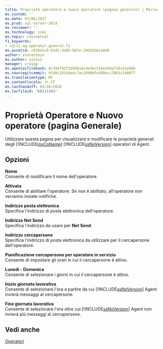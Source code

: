 ```yaml
---
title: Proprietà operatore e nuovo operatore (pagina generale) | Microsoft Docs
ms.custom: ''
ms.date: 03/06/2017
ms.prod: sql-server-2014
ms.reviewer: ''
ms.technology: ssms
ms.topic: conceptual
f1_keywords:
- sql12.ag.operator.general.f1
ms.assetid: c036d1c9-83d1-4a95-b67e-29d283b1a046
author: stevestein
ms.author: sstein
manager: craigg
ms.openlocfilehash: 8c394792f3d56614c4e3bc316e2b4a73dcd1e88b
ms.sourcegitcommit: 6fd8c1914de4c7ac24900fe388ecc7883c740077
ms.translationtype: MT
ms.contentlocale: it-IT
ms.lasthandoff: 04/26/2020
ms.locfileid: "68211343"
---
```

# <a name="operator-properties-and-new-operator-general-page"></a>Proprietà Operatore e Nuovo operatore (pagina Generale)
  Utilizzare questa pagina per visualizzare e modificare le proprietà generali degli [!INCLUDE[msCoName](../../includes/msconame-md.md)] [!INCLUDE[ssNoVersion](../../includes/ssnoversion-md.md)] operatori di Agent.  
  
## <a name="options"></a>Opzioni  
 **Nome**  
 Consente di modificare il nome dell'operatore.  
  
 **Attivata**  
 Consente di abilitare l'operatore. Se non è abilitato, all'operatore non verranno inviate notifiche.  
  
 **Indirizzo posta elettronica**  
 Specifica l'indirizzo di posta elettronica dell'operatore.  
  
 **Indirizzo Net Send**  
 Specifica l'indirizzo da usare per **Net Send**.  
  
 **Indirizzo cercapersone**  
 Specifica l'indirizzo di posta elettronica da utilizzare per il cercapersone dell'operatore.  
  
 **Pianificazione cercapersone per operatore in servizio**  
 Consente di impostare gli orari in cui il cercapersone è attivo.  
  
 **Lunedì - Domenica**  
 Consente di selezionare i giorni in cui il cercapersone è attivo.  
  
 **Inizio giornata lavorativa**  
 Consente di selezionare l'ora a partire da cui [!INCLUDE[ssNoVersion](../../includes/ssnoversion-md.md)] Agent invierà messaggi al cercapersone.  
  
 **Fine giornata lavorativa**  
 Consente di selezionare l'ora oltre cui [!INCLUDE[ssNoVersion](../../includes/ssnoversion-md.md)] Agent non invierà più messaggi al cercapersone.  
  
## <a name="see-also"></a>Vedi anche  
 [Operatori](operators.md)  
  
  
